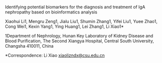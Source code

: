Identifying potential biomarkers for the diagnosis and treatment of IgA nephropathy based on bioinformatics analysis

Xiaohui Li1, Mengru Zeng1, Jialu Liu1, Shumin Zhang1, Yifei Liu1, Yuee Zhao1, Cong Wei1, Kexin Yang1, Ying Huang1, Lei Zhang1, Li Xiao1*

1Department of Nephrology, Hunan Key Laboratory of Kidney Disease and Blood Purification, The Second Xiangya Hospital, Central South University, Changsha 410011, China 

*Correspondence:
Li Xiao 
xiaolizndx@csu.edu.cn
